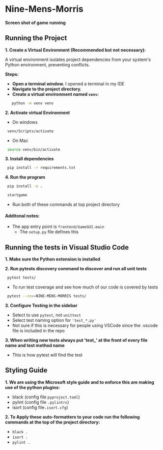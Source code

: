 # Nine-Mens-Morris

**Screen shot of game running**


## Running the Project

**1. Create a Virtual Environment (Recommended but not necessary):**

A virtual environment isolates project dependencies from your system's Python environment, preventing conflicts.

**Steps:**

- **Open a terminal window.** I opened a terminal in my IDE
- **Navigate to the project directory.** 
- **Create a virtual environment named `venv`:**
```bash
   python -m venv venv
   ```

**2. Activate virtual Environment**
  - On windows
  ```bash
   venv/Scripts/activate
   ```
  - On Mac
  ```bash
   source venv/bin/activate
   ```
**3. Install dependencies**
  ```bash
   pip install -r requirements.txt
   ```
**4. Run the program**
  ```bash
   pip install -e .
  ```
  ```bash
   startgame
   ```
   - Run both of these commands at top project directory

#### Additonal notes:
- The app entry point is `frontend/GameGUI.main`
  - The `setup.py` file defines this 


## Running the tests in Visual Studio Code

**1. Make sure the Python extension is installed**

**2. Run pytests discovery command to discover and run all unit tests**
  ```bash
   pytest tests/
  ```
  - To run test coverage and see how much of our code is covered by tests
  ```bash
   pytest --cov=NINE-MENS-MORRIS tests/
  ```

**3. Configure Testing in the sidebar**
 - Select to use `pytest`, not `unittest`
 - Select test naming option for `'test_*.py'`
 - Not sure if this is necessary for people using VSCode since the .vscode file is included in the repo

**3. When writing new tests always put 'test_' at the front of every file name and test method name**
 - This is how pytest will find the test

## Styling Guide
**1. We are using the Microsoft style guide and to enforce this are making use of the python plugins:**
 - black (config file ```pyproject.toml```)
 - pylint (config file ```.pylintrc```)
 - isort (config file```.isort.cfg```)

 **2. To Apply these auto-formatters to your code run the following commands at the top of the project directory:**
 - ```black .```
 - ```isort .```
 - ```pylint .```
 

